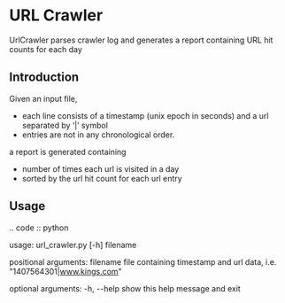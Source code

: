 URL Crawler
============
UrlCrawler parses crawler log and generates a report containing URL hit counts for each day

Introduction
-------------
Given an input file, 

- each line consists of a timestamp (unix epoch in seconds) and a url separated by ‘|’ symbol
- entries are not in any chronological order. 

a report is generated containing
- number of times each url is visited in a day
- sorted by the url hit count for each url entry

Usage
------
.. code :: python

usage: url_crawler.py [-h] filename

positional arguments:
  filename    file containing timestamp and url data, i.e.
              "1407564301|www.kings.com"

optional arguments:
  -h, --help  show this help message and exit
